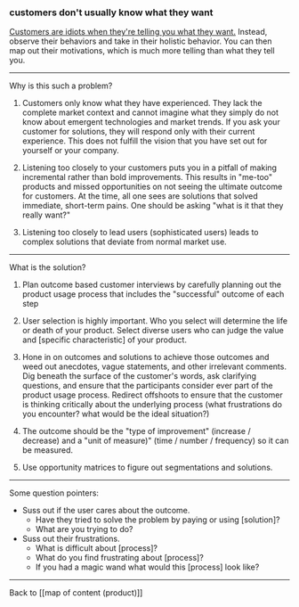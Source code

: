 ### customers don't usually know what they want

[Customers are idiots when they're telling you what they want.](https://hbr.org/2002/01/turn-customer-input-into-innovation) Instead, observe their behaviors and take in their holistic behavior. You can then map out their motivations, which is much more telling than what they tell you.

---

Why is this such a problem?

1. Customers only know what they have experienced. They lack the complete market context and cannot imagine what they simply do not know about emergent technologies and market trends. If you ask your customer for solutions, they will respond only with their current experience. This does not fulfill the vision that you have set out for yourself or your company.

2. Listening too closely to your customers puts you in a pitfall of making incremental rather than bold improvements. This results in "me-too" products and missed opportunities on not seeing the ultimate outcome for customers. At the time, all one sees are solutions that solved immediate, short-term pains. One should be asking "what is it that they really want?"

3. Listening too closely to lead users (sophisticated users) leads to complex solutions that deviate from normal market use.

---

What is the solution?

1. Plan outcome based customer interviews by carefully planning out the product usage process that includes the "successful" outcome of each step

2. User selection is highly important. Who you select will determine the life or death of your product. Select diverse users who can judge the value and [specific characteristic] of your product.

3. Hone in on outcomes and solutions to achieve those outcomes and weed out anecdotes, vague statements, and other irrelevant comments. Dig beneath the surface of the customer's words, ask clarifying questions, and ensure that the participants consider ever part of the product usage process. Redirect offshoots to ensure that the customer is thinking critically about the underlying process (what frustrations do you encounter? what would be the ideal situation?)

4. The outcome should be the "type of improvement" (increase / decrease) and a "unit of measure)" (time / number / frequency) so it can be measured.

5. Use opportunity matrices to figure out segmentations and solutions.

---

Some question pointers:

* Suss out if the user cares about the outcome.
	* Have they tried to solve the problem by paying or using [solution]?
	* What are you trying to do?
* Suss out their frustrations.
	* What is difficult about [process]?
	* What do you find frustrating about [process]?
	* If you had a magic wand what would this [process] look like?

---

Back to [[map of content (product)]]